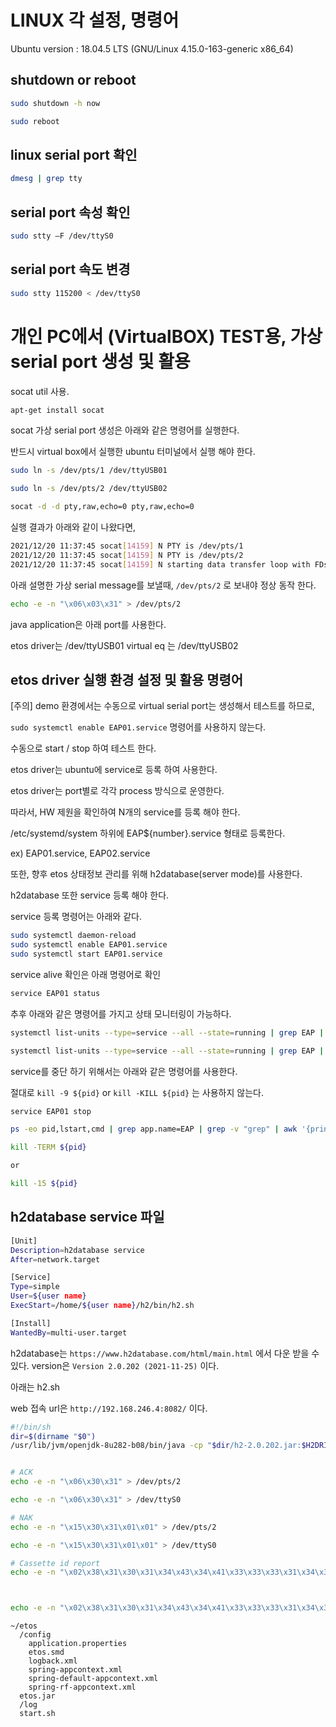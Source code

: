 # LINUX 각 설정, 명령어

Ubuntu version : 18.04.5 LTS (GNU/Linux 4.15.0-163-generic x86_64)

## shutdown or reboot 

```sh
sudo shutdown -h now

sudo reboot
```
           
## linux serial port 확인

```sh
dmesg | grep tty

```

## serial port 속성 확인

```sh
sudo stty –F /dev/ttyS0
```

## serial port 속도 변경

```sh
sudo stty 115200 < /dev/ttyS0
```

# 개인 PC에서 (VirtualBOX) TEST용, 가상 serial port 생성 및 활용

socat util 사용.

```sh
apt-get install socat
```

socat 가상 serial port 생성은 아래와 같은 명령어를 실행한다.

반드시 virtual box에서 실행한 ubuntu 터미널에서 실행 해야 한다.

```sh
sudo ln -s /dev/pts/1 /dev/ttyUSB01

sudo ln -s /dev/pts/2 /dev/ttyUSB02

socat -d -d pty,raw,echo=0 pty,raw,echo=0
```

실행 결과가 아래와 같이 나왔다면,

```sh
2021/12/20 11:37:45 socat[14159] N PTY is /dev/pts/1
2021/12/20 11:37:45 socat[14159] N PTY is /dev/pts/2
2021/12/20 11:37:45 socat[14159] N starting data transfer loop with FDs [5,5] and [7,7]
```

아래 설명한 가상 serial message를 보낼때, `/dev/pts/2` 로 보내야 정상 동작 한다.

```sh
echo -e -n "\x06\x03\x31" > /dev/pts/2
```


java application은 아래 port를 사용한다.

etos driver는 /dev/ttyUSB01
virtual eq 는 /dev/ttyUSB02

## etos driver 실행 환경 설정 및 활용 명령어

[주의] demo 환경에서는 수동으로 virtual serial port는 생성해서 테스트를 하므로,

`sudo systemctl enable EAP01.service` 명령어를 사용하지 않는다.

수동으로 start / stop 하여 테스트 한다.


etos driver는 ubuntu에 service로 등록 하여 사용한다.

etos driver는 port별로 각각 process 방식으로 운영한다.

따라서, HW 제원을 확인하여 N개의 service를 등록 해야 한다.

/etc/systemd/system 하위에 EAP${number}.service 형태로 등록한다.

ex) EAP01.service, EAP02.service

또한, 향후 etos 상태정보 관리를 위해 h2database(server mode)를 사용한다.

h2database 또한 service 등록 해야 한다.

service 등록 명령어는 아래와 같다.

```sh
sudo systemctl daemon-reload
sudo systemctl enable EAP01.service
sudo systemctl start EAP01.service
```

service alive 확인은 아래 명령어로 확인

```sh
service EAP01 status
```

추후 아래와 같은 명령어를 가지고 상태 모니터링이 가능하다.

```sh
systemctl list-units --type=service --all --state=running | grep EAP | awk '{print $0}'

systemctl list-units --type=service --all --state=running | grep EAP | awk '{print $5}'
```


service를 중단 하기 위해서는 아래와 같은 명령어를 사용한다.

절대로 `kill -9 ${pid}` or `kill -KILL ${pid}` 는 사용하지 않는다.

```sh
service EAP01 stop
```

```sh
ps -eo pid,lstart,cmd | grep app.name=EAP | grep -v "grep" | awk '{print $1}'

kill -TERM ${pid}

or

kill -15 ${pid}
```

## h2database service 파일

```sh
[Unit]
Description=h2database service
After=network.target

[Service]
Type=simple
User=${user name}
ExecStart=/home/${user name}/h2/bin/h2.sh

[Install]
WantedBy=multi-user.target
```

h2database는 `https://www.h2database.com/html/main.html` 에서 다운 받을 수 있다. version은 `Version 2.0.202 (2021-11-25)` 이다.

아래는 h2.sh

web 접속 url은 `http://192.168.246.4:8082/` 이다.

```sh
#!/bin/sh
dir=$(dirname "$0")
/usr/lib/jvm/openjdk-8u282-b08/bin/java -cp "$dir/h2-2.0.202.jar:$H2DRIVERS:$CLASSPATH" org.h2.tools.Console -webAllowOthers -tcpAllowOthers "$@"
```

```sh

# ACK
echo -e -n "\x06\x30\x31" > /dev/pts/2

echo -e -n "\x06\x30\x31" > /dev/ttyS0

# NAK
echo -e -n "\x15\x30\x31\x01\x01" > /dev/pts/2

echo -e -n "\x15\x30\x31\x01\x01" > /dev/ttyS0

# Cassette id report
echo -e -n "\x02\x38\x31\x30\x31\x34\x43\x34\x41\x33\x33\x33\x31\x34\x31\x34\x31\x35\x30\x35\x32\x35\x37\x33\x30\x34\x31\x33\x31\x03\x42\x33" > /dev/pts/2



echo -e -n "\x02\x38\x31\x30\x31\x34\x43\x34\x41\x33\x33\x33\x31\x34\x31\x34\x31\x35\x30\x35\x32\x35\x37\x33\x30\x34\x31\x33\x31\x03\x42\x33" > /dev/ttyS0


```


```
~/etos
  /config
    application.properties
    etos.smd
    logback.xml
    spring-appcontext.xml
    spring-default-appcontext.xml
    spring-rf-appcontext.xml
  etos.jar
  /log
  start.sh

  	
```

